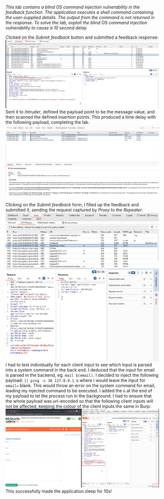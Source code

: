 *This lab contains a blind OS command injection vulnerability in the feedback function.
The application executes a shell command containing the user-supplied details. The output from the command is not returned in the response.
To solve the lab, exploit the blind OS command injection vulnerability to cause a 10 second delay.*

Clicked on the *Submit feedback* button and submitted a feedback response:
![Screenshot 2024-05-08 at 5.37.17 PM](images/Screenshot%202024-05-08%20at%205.37.17%20PM.png)
Sent it to *Intruder*, defined the payload point to be the message value, and then scanned the defined insertion points. This produced a time delay with the following payload, completing the lab.
![Screenshot 2024-05-08 at 5.39.16 PM](images/Screenshot%202024-05-08%20at%205.39.16%20PM.png)


Clicking on the *Submit feedback* form, I filled up the feedback and submitted it, sending the request captured by *Proxy* to the *Repeater*. 
![Screenshot 2024-05-09 at 10.44.43 AM](images/Screenshot%202024-05-09%20at%2010.44.43%20AM.png)
I had to test individually for each client input to see which input is parsed into a system command in the back end. I deduced that the input for email is parsed in the backend, eg. `mail $(email)`. 
I decided to inject the following payload:
`|| ping -c 10 127.0.0.1 &` where i would leave the input for `email=` blank. This would throw an error on the system command for email, leading my injected command to be executed. I added the `&` at the end of my payload to let the process run in the background. 
I had to ensure that the whole payload was url-encoded so that the following client inputs will not be affected, keeping the colour of the client inputs the same in Burp:
![Screenshot 2024-05-09 at 10.49.51 AM](images/Screenshot%202024-05-09%20at%2010.49.51%20AM.png)
This successfully made the application sleep for 10s!
